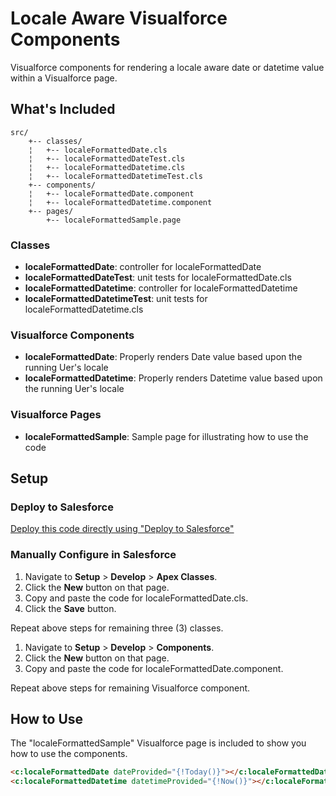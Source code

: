 # Locale Aware Visualforce Components
Visualforce components for rendering a locale aware date or datetime value within a Visualforce page.

## What's Included

```text
src/
    +-- classes/
    ¦   +-- localeFormattedDate.cls
    ¦   +-- localeFormattedDateTest.cls
    ¦   +-- localeFormattedDatetime.cls
    ¦   +-- localeFormattedDatetimeTest.cls
    +-- components/
    ¦   +-- localeFormattedDate.component
    ¦   +-- localeFormattedDatetime.component
    +-- pages/
        +-- localeFormattedSample.page
```

### Classes

- **localeFormattedDate**: controller for localeFormattedDate
- **localeFormattedDateTest**: unit tests for localeFormattedDate.cls
- **localeFormattedDatetime**: controller for localeFormattedDatetime
- **localeFormattedDatetimeTest**: unit tests for localeFormattedDatetime.cls

### Visualforce Components

- **localeFormattedDate**: Properly renders Date value based upon the running Uer's locale
- **localeFormattedDatetime**: Properly renders Datetime value based upon the running Uer's locale

### Visualforce Pages
- **localeFormattedSample**: Sample page for illustrating how to use the code

## Setup

### Deploy to Salesforce

[Deploy this code directly using "Deploy to Salesforce"](https://githubsfdeploy.herokuapp.com?owner=ghacic&repo=Locale-Formatted-Date-And-Datetime-Components)

### Manually Configure in Salesforce

1. Navigate to **Setup** > **Develop** > **Apex Classes**.
2. Click the **New** button on that page.
3. Copy and paste the code for localeFormattedDate.cls.
4. Click the **Save** button.

Repeat above steps for remaining three (3) classes.

1. Navigate to **Setup** > **Develop** > **Components**.
2. Click the **New** button on that page.
3. Copy and paste the code for localeFormattedDate.component.

Repeat above steps for remaining Visualforce component.

## How to Use

The "localeFormattedSample" Visualforce page is included to show you how to use the components.

```HTML
<c:localeFormattedDate dateProvided="{!Today()}"></c:localeFormattedDate>
<c:localeFormattedDatetime datetimeProvided="{!Now()}"></c:localeFormattedDatetime>
```
